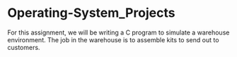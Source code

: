 # Operating-System_Projects

For this assignment, we will be writing a C program to simulate a warehouse environment. The job in the warehouse is to assemble kits to send out to customers.
